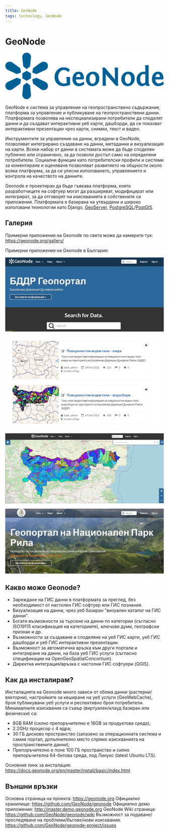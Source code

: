 ```yaml
---
title: GeoNode
tags: technology, GeoNode
---
```


# GeoNode

![Geonode лого](./img/geonode_logo.png)

GeoNode е система за управление на геопространствено съдържание, платформа за управление и публикуване на геопространствени данни. Платформата позволява на неспециализирани потребители да споделят данни и да създават интерактивни уеб карти, дашборди, да се показват интерактивни презентации чрез карти, снимки, текст и видео.  

Инструментите за управление на данни, вградени в GeoNode, позволяват интегрирано създаване на данни, метаданни и визуализация на карти. Всеки набор от данни в системата може да бъде споделен публично или ограничено, за да позволи достъп само на определени потребители. Социални функции като потребителски профили и системи за коментиране и оценяване позволяват развитието на общности около всяка платформа, за да се улесни използването, управлението и контрола на качеството на данните.

Geonode е проектиран да бъде гъвкава платформа, която разработчиците на софтуер могат да разширяват, модифицират или интегрират, за да отговорят на изискванията в собствените си приложения. Платформата е базирана на утвърдени и широко използвани технологии като Django, [GeoServer](./011_geoserver.md), [PostgreSQL](./005_postgresql.md)/[PostGIS](./006_postgis.md). 

## Галерия

Примерни приложения на Geonode по света може да намерите тук: https://geonode.org/gallery/

Примерни приложения на Geonode в България:

![Примерен изглед на началната страница на Geonode портал на Басейнова Дирекция Дунавски Район](./img/geonode_bddr_1.png)

![Примерен изглед на слоеве и метаданни в Geonode портал на Басейнова Дирекция Дунавски Район](./img/geonode_bddr_layers2.png)

![Примерен изглед на уеб-картно приложение в Geonode портал на Басейнова Дирекция Дунавски Район](./img/genode_bddr_layers.png)

![Примерен изглед на началната страница на Geonode портал на Дирекция Национален Парк "Рила"](./img/genode_dnp_rila.png)

## Какво може Geonode?

- Зареждане на ГИС данни в платформата за преглед, без необходимост от настолен ГИС софтуер или ГИС познания.
- Визуализация на данни, чрез уеб базиран "визуален каталог на ГИС данни".
- Богати възможности за търсене на данни по категории (съгласно ISO19115 класификация на категориите), ключови думи, географски признак и др.
- Възможности за създаване и споделяне на уеб ГИС карти, уеб ГИС дашборди и уеб ГИС интерактивни презентации.
- Възможност за автоматична връзка към други портали и интегриране на данни, на база уеб ГИС услуги (съгласно спецификации на OpenGeoSpatialConcortium).
- Директна интеграция/връзка с настолни ГИС софтуери (QGIS). 

## Как да инсталирам?

Инсталацията на Geonode много зависи от обема данни (растерни/векторни), настройките за кеширане на уеб услуги (GeoWebCache), броя публикувани уеб услуги и респективно броя потребители. Минималните изисквания са съвър (виртуален/клауд базиран или физически) са: 

- 8GB RAM (силно препоръчително е 16GB за продуктова среда);
- 2.2GHz процесор с 4 ядра;
- 30 ГБ дисково пространство (запазено за операционната система и самия портал, допълнително място спрямо изискванията на пространствените данни);
- Препоръчително е поне 100 ГБ пространство и силно препоръчителна 64-битова среда, под Линукс (latest Ubuntu LTS). 

Основния линк за инсталация: https://docs.geonode.org/en/master/install/basic/index.html

## Външни връзки

Основна страница на проекта: https://geonode.org
Официално хранилище: https://github.com/GeoNode/geonode
Официално демо приложение: http://master.demo.geonode.org
GeoNode Wiki страница: https://github.com/GeoNode/geonode/wiki
Възможност за подаване/проследяване на проблеми/бъгове/нови изисквания: https://github.com/GeoNode/geonode-project/issues
